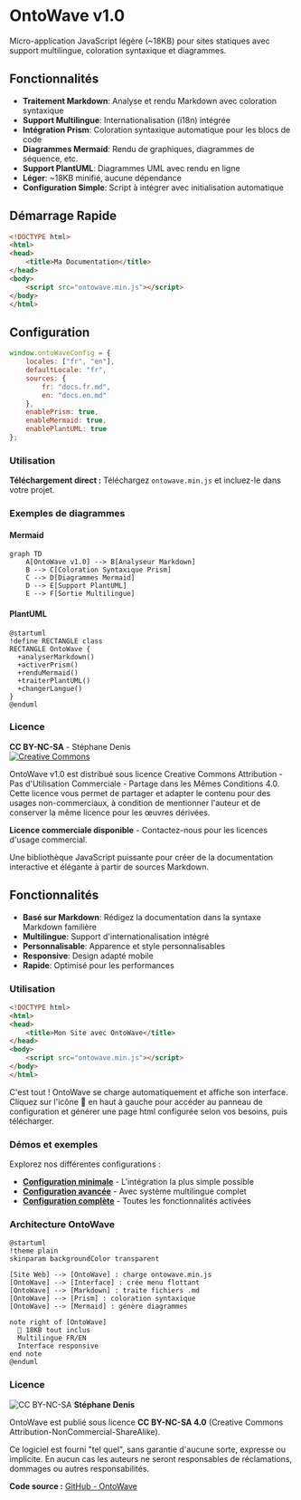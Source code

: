 # OntoWave v1.0

Micro-application JavaScript légère (~18KB) pour sites statiques avec support multilingue, coloration syntaxique et diagrammes.

## Fonctionnalités

- **Traitement Markdown**: Analyse et rendu Markdown avec coloration syntaxique
- **Support Multilingue**: Internationalisation (i18n) intégrée
- **Intégration Prism**: Coloration syntaxique automatique pour les blocs de code
- **Diagrammes Mermaid**: Rendu de graphiques, diagrammes de séquence, etc.
- **Support PlantUML**: Diagrammes UML avec rendu en ligne
- **Léger**: ~18KB minifié, aucune dépendance
- **Configuration Simple**: Script à intégrer avec initialisation automatique

## Démarrage Rapide

```html
<!DOCTYPE html>
<html>
<head>
    <title>Ma Documentation</title>
</head>
<body>
    <script src="ontowave.min.js"></script>
</body>
</html>
```

## Configuration

```javascript
window.ontoWaveConfig = {
    locales: ["fr", "en"],
    defaultLocale: "fr",
    sources: {
        fr: "docs.fr.md",
        en: "docs.en.md"
    },
    enablePrism: true,
    enableMermaid: true,
    enablePlantUML: true
};
```

### Utilisation

**Téléchargement direct :**
Téléchargez `ontowave.min.js` et incluez-le dans votre projet.

### Exemples de diagrammes

#### Mermaid

```mermaid
graph TD
    A[OntoWave v1.0] --> B[Analyseur Markdown]
    B --> C[Coloration Syntaxique Prism]
    C --> D[Diagrammes Mermaid]
    D --> E[Support PlantUML]
    E --> F[Sortie Multilingue]
```

#### PlantUML

```plantuml
@startuml
!define RECTANGLE class
RECTANGLE OntoWave {
  +analyserMarkdown()
  +activerPrism()
  +renduMermaid()
  +traiterPlantUML()
  +changerLangue()
}
@enduml
```

### Licence

**CC BY-NC-SA** - Stéphane Denis  
[![Creative Commons](https://i.creativecommons.org/l/by-nc-sa/4.0/88x31.png)](https://github.com/stephanedenis/OntoWave)

OntoWave v1.0 est distribué sous licence Creative Commons Attribution - Pas d'Utilisation Commerciale - Partage dans les Mêmes Conditions 4.0. Cette licence vous permet de partager et adapter le contenu pour des usages non-commerciaux, à condition de mentionner l'auteur et de conserver la même licence pour les œuvres dérivées.

**Licence commerciale disponible** - Contactez-nous pour les licences d'usage commercial.

Une bibliothèque JavaScript puissante pour créer de la documentation interactive et élégante à partir de sources Markdown.

## Fonctionnalités

- **Basé sur Markdown**: Rédigez la documentation dans la syntaxe Markdown familière
- **Multilingue**: Support d'internationalisation intégré
- **Personnalisable**: Apparence et style personnalisables
- **Responsive**: Design adapté mobile
- **Rapide**: Optimisé pour les performances

### Utilisation

```html
<!DOCTYPE html>
<html>
<head>
    <title>Mon Site avec OntoWave</title>
</head>
<body>
    <script src="ontowave.min.js"></script>
</body>
</html>
```

C'est tout ! OntoWave se charge automatiquement et affiche son interface. Cliquez sur l'icône 🌊 en haut à gauche pour accéder au panneau de configuration et générer une page html configurée selon vos besoins, puis télécharger.

### Démos et exemples

Explorez nos différentes configurations :

- **[Configuration minimale](demo/minimal-demo.html)** - L'intégration la plus simple possible
- **[Configuration avancée](demo/advanced-demo.html)** - Avec système multilingue complet  
- **[Configuration complète](demo/full-config.html)** - Toutes les fonctionnalités activées

### Architecture OntoWave

```plantuml
@startuml
!theme plain
skinparam backgroundColor transparent

[Site Web] --> [OntoWave] : charge ontowave.min.js
[OntoWave] --> [Interface] : crée menu flottant
[OntoWave] --> [Markdown] : traite fichiers .md
[OntoWave] --> [Prism] : coloration syntaxique
[OntoWave] --> [Mermaid] : génère diagrammes

note right of [OntoWave]
  🌊 18KB tout inclus
  Multilingue FR/EN
  Interface responsive
end note
@enduml
```

###  Licence

![CC BY-NC-SA](https://i.creativecommons.org/l/by-nc-sa/4.0/88x31.png) **Stéphane Denis**

OntoWave est publié sous licence **CC BY-NC-SA 4.0** (Creative Commons Attribution-NonCommercial-ShareAlike).

Ce logiciel est fourni "tel quel", sans garantie d'aucune sorte, expresse ou implicite. En aucun cas les auteurs ne seront responsables de réclamations, dommages ou autres responsabilités.

**Code source :** [GitHub - OntoWave](https://github.com/stephanedenis/OntoWave)
